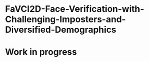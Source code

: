 # FaVCI2D-Face-Verification-with-Challenging-Imposters-and-Diversified-Demographics

# Work in progress
